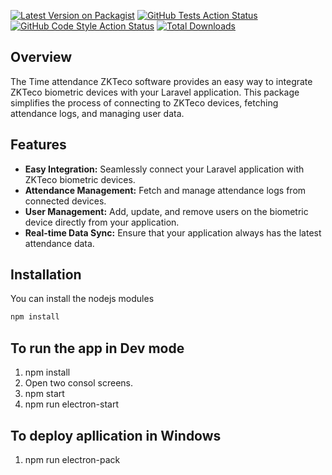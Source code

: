 [![Latest Version on Packagist](https://img.shields.io/packagist/v/mehedijaman/laravel-zkteco.svg?style=flat-square)](https://packagist.org/packages/mehedijaman/laravel-zkteco)
[![GitHub Tests Action Status](https://img.shields.io/github/actions/workflow/status/mehedijaman/laravel-zkteco/run-tests.yml?branch=main&label=tests&style=flat-square)](https://github.com/mehedijaman/laravel-zkteco/actions?query=workflow%3Arun-tests+branch%3Amain)
[![GitHub Code Style Action Status](https://img.shields.io/github/actions/workflow/status/mehedijaman/laravel-zkteco/fix-php-code-style-issues.yml?branch=main&label=code%20style&style=flat-square)](https://github.com/mehedijaman/laravel-zkteco/actions?query=workflow%3A"Fix+PHP+code+style+issues"+branch%3Amain)
[![Total Downloads](https://img.shields.io/packagist/dt/mehedijaman/laravel-zkteco.svg?style=flat-square)](https://packagist.org/packages/mehedijaman/laravel-zkteco)

## Overview

The Time attendance ZKTeco software provides an easy way to integrate ZKTeco biometric devices with your Laravel application. This package simplifies the process of connecting to ZKTeco devices, fetching attendance logs, and managing user data.

## Features

- **Easy Integration:** Seamlessly connect your Laravel application with ZKTeco biometric devices.
- **Attendance Management:** Fetch and manage attendance logs from connected devices.
- **User Management:** Add, update, and remove users on the biometric device directly from your application.
- **Real-time Data Sync:** Ensure that your application always has the latest attendance data.

## Installation

You can install the nodejs modules

```bash
npm install
```

## To run the app in Dev mode

1. npm install
2. Open two consol screens.
3. npm start
4. npm run electron-start

## To deploy apllication in Windows

1. npm run electron-pack
